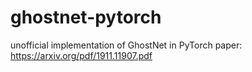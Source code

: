 # ghostnet-pytorch
unofficial implementation of GhostNet in PyTorch
paper: https://arxiv.org/pdf/1911.11907.pdf
